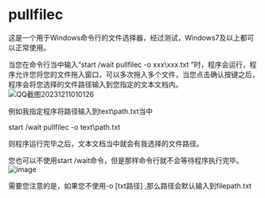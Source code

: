 # pullfilec
这是一个用于Windows命令行的文件选择器，经过测试，Windows7及以上都可以正常使用。

当您在命令行当中输入“start /wait pullfilec -o xxx\xxx.txt ”时，程序会运行，程序允许您将您的文件拖入窗口，可以多次拖入多个文件，当您点击确认按键之后，程序会将您选择的文件路径输入到您指定的文本文档内。
![QQ截图20231211010126](https://github.com/bdth-7777777/pullfilec/assets/142554252/ab5fd512-125b-44c9-af53-4ba1fc8bcd79)


例如我指定程序将路径输入到text\path.txt当中

start /wait pullfilec -o text\path.txt

则程序运行完毕之后，文本文档当中就会有我选择的文件路径。

您也可以不使用start /wait命令，但是那样命令行就不会等待程序执行完毕。
![image](https://github.com/bdth-7777777/pullfilec/assets/142554252/3a5c65f8-4e8a-451c-9622-2b749f6afc2f)


需要您注意的是，如果您不使用-o [txt路径] ,那么路径会默认输入到filepath.txt
